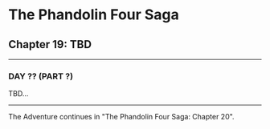 # The Phandolin Four Saga

## Chapter 19: TBD

---

### DAY ?? (PART ?)

TBD...

---

The Adventure continues in "The Phandolin Four Saga: Chapter 20".
